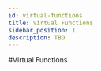 ```yaml
---
id: virtual-functions
title: Virtual Functions
sidebar_position: 1
description: TBD
---
```


#Virtual Functions


